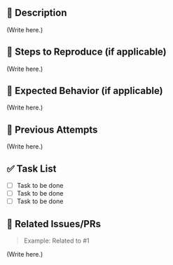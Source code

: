 ## 📝 Description

<!--
   Detail what the purpose of this issue is, what it aims to address.
   Example: "Fixing broken links on homepage..."
-->

(Write here.)

## 🚀 Steps to Reproduce (if applicable)

<!--
   If the issue is related to a bug or error, include steps to reproduce the issue here.
   Example: "1. Visit homepage. 2. Click on 'About Us' link. 3. Observe broken link..."
-->

(Write here.)

## 👀 Expected Behavior (if applicable)

<!--
   If the issue is related to a bug or error, describe the expected behavior.
   Example: "The 'About Us' link should direct users to the correct page..."
-->

(Write here.)

## 🤔 Previous Attempts

<!--
   If you have attempted to solve this issue before, describe what you have tried here.
-->

(Write here.)

## ✅ Task List

- [ ] Task to be done
- [ ] Task to be done
- [ ] Task to be done

## 🔗 Related Issues/PRs

> Example: Related to #1

(Write here.)